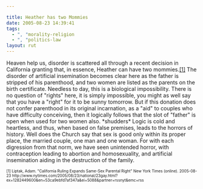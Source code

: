```yaml
---

title: Heather has two Mommies
date: 2005-08-23 14:39:41
tags:
  - ", "morality-religion
  - ", "politics-law
layout: rut
---
```


<p>Heaven help us, disorder is scattered all through a recent decision in California granting that, in essence, Heather can have two mommies.<a href="http://www.nytimes.com/2005/08/23/national/23gay.html?ex=1282449600&en=53ca9ebfd7af347a&ei=5088&partner=rssnyt&emc=rss">[1]</a> The disorder of artificial insemination becomes clear here as the father is stripped of his parenthood, and two women are listed as the parents on the birth certificate.  Needless to day, this is a biological impossibility.  There is no question of "rights" here, it is simply impossible, you might as well say that you have a "right" for it to be sunny tomorrow.  But if this donation does not confer parenthood in its original incarnation, as a "aid" to couples who have difficulty conceiving, then it logically follows that the slot of "father" is open when used for two women also.  *shudders* Logic is cold and heartless, and thus, when based on false premises, leads to the horrors of history.  Well does the Church say that sex is good only within its proper place, the married couple, one man and one woman.  For with each digression from that norm, we have seen unintended horror, with contraception leading to abortion and homosexuality, and artificial insemination aiding in the destruction of the family.</p>  <font size="-2"> [1] Liptak, Adam.  "California Ruling Expands Same-Sex Parental Right" New York Times (online).  2005-08-23 http://www.nytimes.com/2005/08/23/national/23gay.html?ex=1282449600&en=53ca9ebfd7af347a&ei=5088&partner=rssnyt&emc=rss </font>

